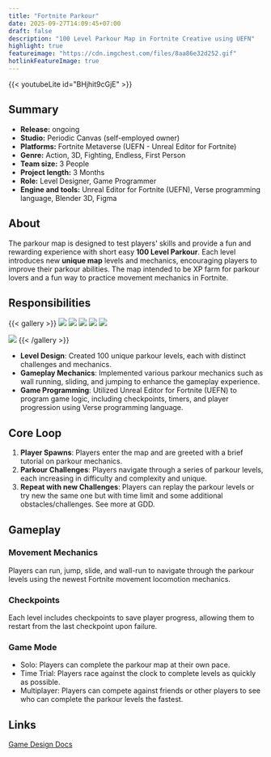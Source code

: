 ```yaml
---
title: "Fortnite Parkour"
date: 2025-09-27T14:09:45+07:00
draft: false
description: "100 Level Parkour Map in Fortnite Creative using UEFN"
highlight: true
featureimage: "https://cdn.imgchest.com/files/8aa86e32d252.gif"
hotlinkFeatureImage: true
---
```


{{< youtubeLite id="BHjhit9cGjE" >}}

## Summary

- **Release:** ongoing
- **Studio:** Periodic Canvas (self-employed owner)
- **Platforms:** Fortnite Metaverse (UEFN - Unreal Editor for Fortnite)
- **Genre:** Action, 3D, Fighting, Endless, First Person
- **Team size:** 3 People
- **Project length:** 3 Months
- **Role:** Level Designer, Game Programmer
- **Engine and tools:** Unreal Editor for Fortnite (UEFN), Verse programming language, Blender 3D, Figma

## About

The parkour map is designed to test players' skills and provide a fun and rewarding experience with short easy **100 Level Parkour**. Each level introduces new **unique map** levels and mechanics, encouraging players to improve their parkour abilities. The map intended to be XP farm for parkour lovers and a fun way to practice movement mechanics in Fortnite.

## Responsibilities

{{< gallery >}}
  <img src="https://cdn.imgchest.com/files/thumb/3c2b487a7bf0.png" class="grid-w33" />
  <img src="https://cdn.imgchest.com/files/thumb/f9a6e53647ef.png" class="grid-w33" />
  <img src="https://cdn.imgchest.com/files/thumb/978d08287d02.png" class="grid-w33" />
  <img src="https://cdn.imgchest.com/files/thumb/822d851a4031.png" class="grid-w33" />
  <img src="https://cdn.imgchest.com/files/thumb/d10500d2d1e9.png" class="grid-w33" />
  <!-- <img src="https://cdn.imgchest.com/files/thumb/abba09b11b5a.png" class="grid-w33" /> -->
  <img src="https://cdn.imgchest.com/files/thumb/6adf8e8e5cc2.png" class="grid-w33" />
{{< /gallery >}}

- **Level Design**: Created 100 unique parkour levels, each with distinct challenges and mechanics.
- **Gameplay Mechanics**: Implemented various parkour mechanics such as wall running, sliding, and jumping to enhance the gameplay experience.
- **Game Programming**: Utilized Unreal Editor for Fortnite (UEFN) to program game logic, including checkpoints, timers, and player progression using Verse programming language.
  
## Core Loop

1. **Player Spawns**: Players enter the map and are greeted with a brief tutorial on parkour mechanics.
2. **Parkour Challenges**: Players navigate through a series of parkour levels, each increasing in difficulty and complexity and unique.
3. **Repeat with new Challenges**: Players can replay the parkour levels or try new the same one but with time limit and some additional obstacles/challenges. See more at GDD.

## Gameplay

### Movement Mechanics

Players can run, jump, slide, and wall-run to navigate through the parkour levels using the newest Fortnite movement locomotion mechanics.

### Checkpoints

Each level includes checkpoints to save player progress, allowing them to restart from the last checkpoint upon failure.

### Game Mode

- Solo: Players can complete the parkour map at their own pace.
- Time Trial: Players race against the clock to complete levels as quickly as possible.
- Multiplayer: Players can compete against friends or other players to see who can complete the parkour levels the fastest.

## Links

[Game Design Docs](https://hanif012.gitbook.io/fortnite-parkour/)